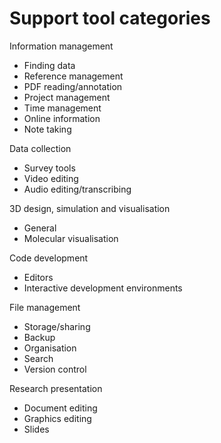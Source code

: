# Support tool categories

Information management
* Finding data
* Reference management
* PDF reading/annotation
* Project management
* Time management
* Online information
* Note taking
  
Data collection   
* Survey tools
* Video editing
* Audio editing/transcribing

3D design, simulation and visualisation
* General
* Molecular visualisation

Code development
* Editors
* Interactive development environments

File management    
* Storage/sharing
* Backup
* Organisation
* Search
* Version control

Research presentation 
* Document editing
* Graphics editing
* Slides

